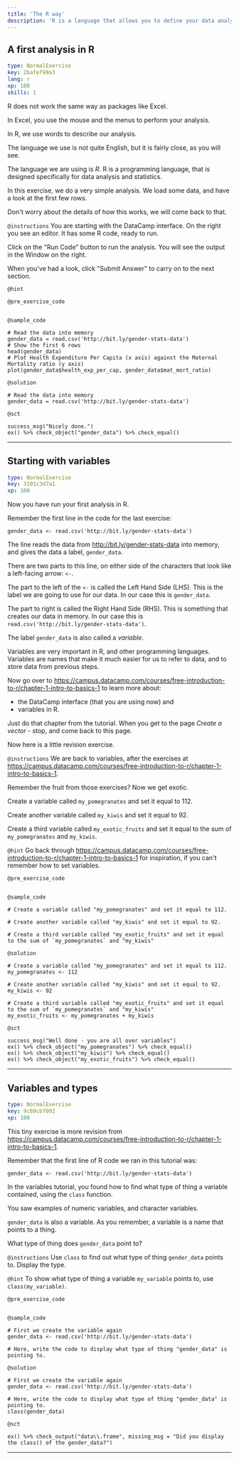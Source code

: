 ```yaml
---
title: 'The R way'
description: 'R is a language that allows you to define your data analysis in words.   It is a completely different to something like Excel, where you do much of your analysis by clicking on the graphical user interface. '
---
```


## A first analysis in R

```yaml
type: NormalExercise
key: 2bafef99a3
lang: r
xp: 100
skills: 1
```

R does not work the same way as packages like Excel.

In Excel, you use the mouse and the menus to perform your analysis.

In R, we use words to describe our analysis.

The language we use is not quite English, but it is fairly close, as you will see.

The language we are using is *R*.  R is a programming language, that is designed specifically for data analysis and statistics.

In this exercise, we do a very simple analysis.  We load some data, and have a look at the first few rows.

Don't worry about the details of how this works, we will come back to that.

`@instructions`
You are starting with the DataCamp interface.  On the right you see an editor.  It has some R code, ready to run.

Click on the "Run Code" button to run the analysis.  You will see the output in the Window on the right.

When you've had a look, click "Submit Answer" to carry on to the next section.

`@hint`


`@pre_exercise_code`
```{r}

```

`@sample_code`
```{r}
# Read the data into memory
gender_data = read.csv('http://bit.ly/gender-stats-data')
# Show the first 6 rows
head(gender_data)
# Plot Health Expenditure Per Capita (x axis) against the Maternal Mortality ratio (y axis)
plot(gender_data$health_exp_per_cap, gender_data$mat_mort_ratio)
```

`@solution`
```{r}
# Read the data into memory
gender_data = read.csv('http://bit.ly/gender-stats-data')
```

`@sct`
```{r}
success_msg("Nicely done.")
ex() %>% check_object("gender_data") %>% check_equal()
```

---

## Starting with variables

```yaml
type: NormalExercise
key: 3101c3d7a1
xp: 100
```

Now you have run your first analysis in R.

Remember the first line in the code for the last exercise:

```
gender_data <- read.csv('http://bit.ly/gender-stats-data')
```

The line reads the data from <http://bit.ly/gender-stats-data> into memory, and gives the data a label, `gender_data`.

There are two parts to this line, on either side of the characters that look like a left-facing arrow: `<-`.

The part to the left of the `<-` is called the Left Hand Side (LHS).  This is the label we are going to use for our data.  In our case this is `gender_data`.

The part to right is called the Right Hand Side (RHS).  This is something that creates our data in memory. In our case this is `read.csv('http://bit.ly/gender-stats-data')`.

The label `gender_data` is also called a *variable*.

Variables are very important in R, and other programming languages.  Variables are names that make it much easier for us to refer to data, and to store data from previous steps.

Now go over to <https://campus.datacamp.com/courses/free-introduction-to-r/chapter-1-intro-to-basics-1> to learn more about:

* the DataCamp interface (that you are using now) and
* variables in R.

Just do that chapter from the tutorial.  When you get to the page *Create a vector* - stop, and come back to this page.

Now here is a little revision exercise.

`@instructions`
We are back to variables, after the exercises at <https://campus.datacamp.com/courses/free-introduction-to-r/chapter-1-intro-to-basics-1>.

Remember the fruit from those exercises?   Now we get exotic.

Create a variable called `my_pomegranates` and set it equal to 112.

Create another variable called `my_kiwis` and set it equal to 92.

Create a third variable called `my_exotic_fruits` and set it equal to the sum of `my_pomegranates` and `my_kiwis`.

`@hint`
Go back through <https://campus.datacamp.com/courses/free-introduction-to-r/chapter-1-intro-to-basics-1> for inspiration, if you can't remember how to set variables.

`@pre_exercise_code`
```{r}

```

`@sample_code`
```{r}
# Create a variable called "my_pomegranates" and set it equal to 112.

# Create another variable called "my_kiwis" and set it equal to 92.

# Create a third variable called "my_exotic_fruits" and set it equal to the sum of `my_pomegranates` and "my_kiwis"
```

`@solution`
```{r}
# Create a variable called "my_pomegranates" and set it equal to 112.
my_pomegranates <- 112

# Create another variable called "my_kiwis" and set it equal to 92.
my_kiwis <- 92

# Create a third variable called "my_exotic_fruits" and set it equal to the sum of `my_pomegranates` and "my_kiwis"
my_exotic_fruits <- my_pomegranates + my_kiwis
```

`@sct`
```{r}
success_msg("Well done - you are all over variables")
ex() %>% check_object("my_pomegranates") %>% check_equal()
ex() %>% check_object("my_kiwis") %>% check_equal()
ex() %>% check_object("my_exotic_fruits") %>% check_equal()
```

---

## Variables and types

```yaml
type: NormalExercise
key: 9c69cb7092
xp: 100
```

This tiny exercise is more revision from <https://campus.datacamp.com/courses/free-introduction-to-r/chapter-1-intro-to-basics-1>.

Remember that the first line of R code we ran in this tutorial was:

```
gender_data <- read.csv('http://bit.ly/gender-stats-data')
```

In the variables tutorial, you found how to find what type of thing a variable contained, using the `class` function.

You saw examples of numeric variables, and character variables.

`gender_data` is also a variable.  As you remember, a variable is a name that points to a thing.

What type of thing does `gender_data` point to?

`@instructions`
Use `class` to find out what type of thing `gender_data` points to.  Display the type.

`@hint`
To show what type of thing a variable `my_variable` points to, use `class(my_variable)`.

`@pre_exercise_code`
```{r}

```

`@sample_code`
```{r}
# First we create the variable again
gender_data <- read.csv('http://bit.ly/gender-stats-data')

# Here, write the code to display what type of thing "gender_data" is pointing to.
```

`@solution`
```{r}
# First we create the variable again
gender_data <- read.csv('http://bit.ly/gender-stats-data')

# Here, write the code to display what type of thing "gender_data" is pointing to.
class(gender_data)
```

`@sct`
```{r}
ex() %>% check_output("data\\.frame", missing_msg = "Did you display the class() of the gender_data?")
```

---

